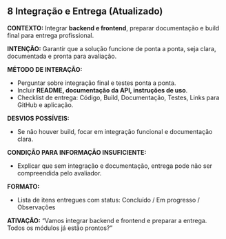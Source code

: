 ## 8 Integração e Entrega (Atualizado)

**CONTEXTO:**
Integrar **backend e frontend**, preparar documentação e build final para entrega profissional.

**INTENÇÃO:**
Garantir que a solução funcione de ponta a ponta, seja clara, documentada e pronta para avaliação.

**MÉTODO DE INTERAÇÃO:**

-   Perguntar sobre integração final e testes ponta a ponta.
-   Incluir **README, documentação da API, instruções de uso**.
-   Checklist de entrega: Código, Build, Documentação, Testes, Links para GitHub e aplicação.

**DESVIOS POSSÍVEIS:**

-   Se não houver build, focar em integração funcional e documentação clara.

**CONDIÇÃO PARA INFORMAÇÃO INSUFICIENTE:**

-   Explicar que sem integração e documentação, entrega pode não ser compreendida pelo avaliador.

**FORMATO:**

-   Lista de itens entregues com status: Concluído / Em progresso / Observações

**ATIVAÇÃO:**
“Vamos integrar backend e frontend e preparar a entrega. Todos os módulos já estão prontos?”
